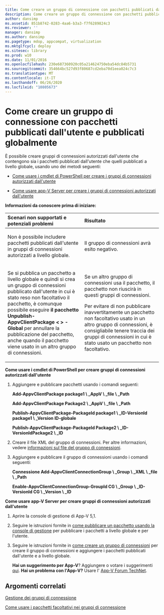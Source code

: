```yaml
---
title: Come creare un gruppo di connessione con pacchetti pubblicati dall'utente e pubblicati globalmente
description: Come creare un gruppo di connessione con pacchetti pubblicati dall'utente e pubblicati globalmente
author: dansimp
ms.assetid: 851b8742-0283-4aa6-b3a3-f7f6289824c3
ms.reviewer: ''
manager: dansimp
ms.author: dansimp
ms.pagetype: mdop, appcompat, virtualization
ms.mktglfcycl: deploy
ms.sitesec: library
ms.prod: w10
ms.date: 11/01/2016
ms.openlocfilehash: 230e687360920c05a214624750eba54dc84b5731
ms.sourcegitcommit: 354664bc527d93f80687cd2eba70d1eea024c7c3
ms.translationtype: MT
ms.contentlocale: it-IT
ms.lasthandoff: 06/26/2020
ms.locfileid: "10805673"
---
```

# Come creare un gruppo di connessione con pacchetti pubblicati dall'utente e pubblicati globalmente


È possibile creare gruppi di connessioni autorizzati dall'utente che contengono sia i pacchetti pubblicati dall'utente che quelli pubblicati a livello globale, usando uno dei metodi seguenti:

-   [Come usare i cmdlet di PowerShell per creare i gruppi di connessioni autorizzati dall'utente](#bkmk-posh-userentitled-cg)

-   [Come usare app-V Server per creare i gruppi di connessioni autorizzati dall'utente](#bkmk-appvserver-userentitled-cg)

**Informazioni da conoscere prima di iniziare:**

<table>
<colgroup>
<col width="50%" />
<col width="50%" />
</colgroup>
<thead>
<tr class="header">
<th align="left">Scenari non supportati e potenziali problemi</th>
<th align="left">Risultato</th>
</tr>
</thead>
<tbody>
<tr class="odd">
<td align="left"><p>Non è possibile includere pacchetti pubblicati dall'utente in gruppi di connessioni autorizzati a livello globale.</p></td>
<td align="left"><p>Il gruppo di connessioni avrà esito negativo.</p></td>
</tr>
<tr class="even">
<td align="left"><p>Se si pubblica un pacchetto a livello globale e quindi si crea un gruppo di connessioni pubblicato dall'utente in cui è stato reso non facoltativo il pacchetto, è comunque possibile eseguire <strong> il pacchetto Unpublish-AppvClientPackage &lt; &gt; -Global </strong> per annullare la pubblicazione del pacchetto, anche quando il pacchetto viene usato in un altro gruppo di connessioni.</p></td>
<td align="left"><p>Se un altro gruppo di connessioni usa il pacchetto, il pacchetto non riuscirà in questi gruppi di connessioni.</p>
<p>Per evitare di non pubblicare inavvertitamente un pacchetto non facoltativo usato in un altro gruppo di connessioni, è consigliabile tenere traccia dei gruppi di connessioni in cui è stato usato un pacchetto non facoltativo.</p></td>
</tr>
</tbody>
</table>

<a href="" id="bkmk-posh-userentitled-cg"></a>**Come usare i cmdlet di PowerShell per creare gruppi di connessioni autorizzati dall'utente**

1.  Aggiungere e pubblicare pacchetti usando i comandi seguenti:

    **Add-AppvClientPackage package1 \ _AppV \ _file \ _Path**

    **Add-AppvClientPackage Package2 \ _AppV \ _file \ _Path**

    **Publish-AppvClientPackage-PackageId package1 \ _ID-VersionId package1 \ _Version ID-globale**

    **Publish-AppvClientPackage-PackageId Package2 \ _ID-VersionIdPackage2 \ _ID**

2.  Creare il file XML del gruppo di connessioni. Per altre informazioni, vedere [informazioni sul file del gruppo di connessioni](about-the-connection-group-file51.md).

3.  Aggiungere e pubblicare il gruppo di connessioni usando i comandi seguenti:

    **Connessione Add-AppvClientConnectionGroup \ _Group \ _XML \ _file \ _Path**

    **Enable-AppvClientConnectionGroup-GroupId CG \ _Group \ _ID-VersionId CG \ _Version \ _ID**

<a href="" id="bkmk-appvserver-userentitled-cg"></a>**Come usare app-V Server per creare gruppi di connessioni autorizzati dall'utente**

1.  Aprire la console di gestione di App-V 5,1.

2.  Seguire le istruzioni fornite in [come pubblicare un pacchetto usando la console di gestione](how-to-publish-a-package-by-using-the-management-console-51.md) per pubblicare i pacchetti a livello globale e per l'utente.

3.  Seguire le istruzioni fornite in [come creare un gruppo di connessioni](how-to-create-a-connection-group51.md) per creare il gruppo di connessioni e aggiungere i pacchetti pubblicati dall'utente e a livello globale.

    **Hai un suggerimento per App-V**? Aggiungere o votare i suggerimenti [qui](http://appv.uservoice.com/forums/280448-microsoft-application-virtualization). **Hai un problema con l'App-V?** Usare l' [App-V Forum TechNet](https://social.technet.microsoft.com/Forums/home?forum=mdopappv).

## Argomenti correlati


[Gestione dei gruppi di connessione](managing-connection-groups51.md)

[Come usare i pacchetti facoltativi nei gruppi di connessione](how-to-use-optional-packages-in-connection-groups51.md)

 

 





